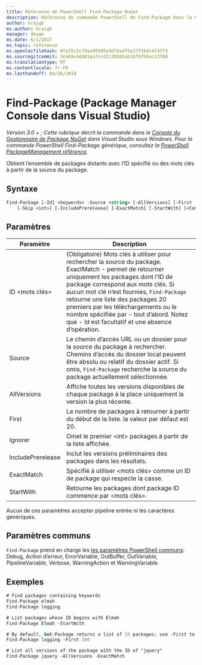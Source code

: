 ```yaml
---
title: Référence de PowerShell Find-Package NuGet
description: Référence de commande PowerShell de Find-Package dans la Console du Gestionnaire de Package NuGet dans Visual Studio.
author: kraigb
ms.author: kraigb
manager: douge
ms.date: 6/1/2017
ms.topic: reference
ms.openlocfilehash: 0faf5c5cf9ae99105e3d76a4f5e37f164c4f4ff3
ms.sourcegitcommit: 3eab9c4dd41ea7ccd2c28bb5ab16f6fbbec13708
ms.translationtype: MT
ms.contentlocale: fr-FR
ms.lasthandoff: 04/26/2018
---
```

# <a name="find-package-package-manager-console-in-visual-studio"></a>Find-Package (Package Manager Console dans Visual Studio)

*Version 3.0 + ; Cette rubrique décrit la commande dans le [Console du Gestionnaire de Package NuGet](package-manager-console.md) dans Visual Studio sous Windows. Pour la commande PowerShell Find-Package générique, consultez la [PowerShell PackageManagement référence](/powershell/module/packagemanagement/?view=powershell-6).*

Obtient l’ensemble de packages distants avec l’ID spécifié ou des mots clés à partir de la source du package.

## <a name="syntax"></a>Syntaxe

```ps
Find-Package [-Id] <keywords> -Source <string> [-AllVersions] [-First [<int>]]
    [-Skip <int>] [-IncludePrerelease] [-ExactMatch] [-StartWith] [<CommonParameters>]
```

## <a name="parameters"></a>Paramètres

| Paramètre | Description |
| --- | --- |
| ID &lt;mots clés&gt; | (Obligatoire) Mots clés à utiliser pour rechercher la source du package. ExactMatch - permet de retourner uniquement les packages dont l’ID de package correspond aux mots clés. Si aucun mot clé n’est fournies, `Find-Package` retourne une liste des packages 20 premiers par les téléchargements ou le nombre spécifiée par - tout d’abord. Notez que - Id est facultatif et une absence d’opération. |
| Source | Le chemin d’accès URL ou un dossier pour la source du package à rechercher. Chemins d’accès du dossier local peuvent être absolu ou relatif du dossier actif. Si omis, `Find-Package` recherche la source du package actuellement sélectionnée. |
| AllVersions | Affiche toutes les versions disponibles de chaque package à la place uniquement la version la plus récente. |
| First | Le nombre de packages à retourner à partir du début de la liste. la valeur par défaut est 20. |
| Ignorer | Omet le premier &lt;int&gt; packages à partir de la liste affichée.  |
| IncludePrerelease | Inclut les versions préliminaires des packages dans les résultats. |
| ExactMatch | Spécifié à utiliser &lt;mots clés&gt; comme un ID de package qui respecte la casse. |
| StartWith | Retourne les packages dont package ID commence par &lt;mots clés&gt;. |

Aucun de ces paramètres accepter pipeline entrée ni les caractères génériques.

## <a name="common-parameters"></a>Paramètres communs

`Find-Package` prend en charge les [les paramètres PowerShell communs](http://go.microsoft.com/fwlink/?LinkID=113216): Debug, Action d’erreur, ErrorVariable, OutBuffer, OutVariable, PipelineVariable, Verbose, WarningAction et WarningVariable.

## <a name="examples"></a>Exemples

```ps
# Find packages containing keywords
Find-Package elmah
Find-Package logging

# List packages whose ID begins with Elmah
Find-Package Elmah -StartWith

# By default, Get-Package returns a list of 20 packages; use -First to show more
Find-Package logging -First 100

# List all versions of the package with the ID of "jquery"
Find-Package jquery -AllVersions -ExactMatch
```
